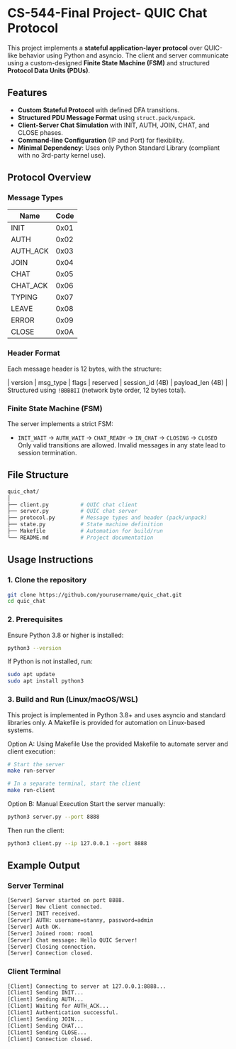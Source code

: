 # CS-544-Final Project- QUIC Chat Protocol
This project implements a **stateful application-layer protocol** over QUIC-like behavior using Python and asyncio. The client and server communicate using a custom-designed **Finite State Machine (FSM)** and structured **Protocol Data Units (PDUs)**.

## Features
- **Custom Stateful Protocol** with defined DFA transitions.
- **Structured PDU Message Format** using `struct.pack/unpack`.
- **Client-Server Chat Simulation** with INIT, AUTH, JOIN, CHAT, and CLOSE phases.
- **Command-line Configuration** (IP and Port) for flexibility.
- **Minimal Dependency**: Uses only Python Standard Library (compliant with no 3rd-party kernel use).

## Protocol Overview

### Message Types
| Name         | Code |
|--------------|------|
| INIT         | 0x01 |
| AUTH         | 0x02 |
| AUTH_ACK     | 0x03 |
| JOIN         | 0x04 |
| CHAT         | 0x05 |
| CHAT_ACK     | 0x06 |
| TYPING       | 0x07 |
| LEAVE        | 0x08 |
| ERROR        | 0x09 |
| CLOSE        | 0x0A |

### Header Format
Each message header is 12 bytes, with the structure:

| version | msg_type | flags | reserved | session_id (4B) | payload_len (4B) |
Structured using `!BBBBII` (network byte order, 12 bytes total).

### Finite State Machine (FSM)
The server implements a strict FSM:
- `INIT_WAIT` → `AUTH_WAIT` → `CHAT_READY` → `IN_CHAT` → `CLOSING` → `CLOSED`
Only valid transitions are allowed. Invalid messages in any state lead to session termination.

## File Structure
```bash
quic_chat/
│
├── client.py          # QUIC chat client
├── server.py          # QUIC chat server
├── protocol.py        # Message types and header (pack/unpack)
├── state.py           # State machine definition
├── Makefile           # Automation for build/run
└── README.md          # Project documentation
```

## Usage Instructions
### 1. Clone the repository
```bash
git clone https://github.com/yourusername/quic_chat.git
cd quic_chat
```
### 2. Prerequisites
Ensure Python 3.8 or higher is installed:
```bash
python3 --version
```
If Python is not installed, run:
```bash
sudo apt update
sudo apt install python3
```
### 3. Build and Run (Linux/macOS/WSL)
This project is implemented in Python 3.8+ and uses asyncio and standard libraries only. A Makefile is provided for automation on Linux-based systems.

Option A: Using Makefile 
Use the provided Makefile to automate server and client execution:
```bash
# Start the server
make run-server

# In a separate terminal, start the client
make run-client
```
Option B: Manual Execution
Start the server manually:
```bash
python3 server.py --port 8888
```
Then run the client:
```bash
python3 client.py --ip 127.0.0.1 --port 8888
```

##  Example Output
### Server Terminal
```bash
[Server] Server started on port 8888.
[Server] New client connected.
[Server] INIT received.
[Server] AUTH: username=stanny, password=admin
[Server] Auth OK.
[Server] Joined room: room1
[Server] Chat message: Hello QUIC Server!
[Server] Closing connection.
[Server] Connection closed.
```
### Client Terminal
```bash
[Client] Connecting to server at 127.0.0.1:8888...
[Client] Sending INIT...
[Client] Sending AUTH...
[Client] Waiting for AUTH_ACK...
[Client] Authentication successful.
[Client] Sending JOIN...
[Client] Sending CHAT...
[Client] Sending CLOSE...
[Client] Connection closed.
```
